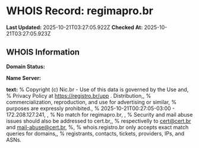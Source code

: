 # WHOIS Record: regimapro.br

**Last Updated:** 2025-10-21T03:27:05.922Z
**Checked At:** 2025-10-21T03:27:05.923Z

## WHOIS Information

**Domain Status:** 

**Name Server:** 

**text:** % Copyright (c) Nic.br - Use of this data is governed by the Use and, % Privacy Policy at https://registro.br/upp . Distribution,, % commercialization, reproduction, and use for advertising or similar, % purposes are expressly prohibited., % 2025-10-21T00:27:05-03:00 - 172.208.127.241, , % No match for regimapro.br, , % Security and mail abuse issues should also be addressed to cert.br,, % respectivelly to cert@cert.br and mail-abuse@cert.br, %, % whois.registro.br only accepts exact match queries for domains,, % registrants, contacts, tickets, providers, IPs, and ASNs.

